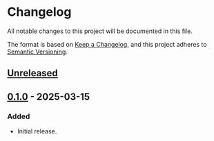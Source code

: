 # Changelog

All notable changes to this project will be documented in this file.

The format is based on [Keep a Changelog](https://keepachangelog.com/en/1.1.0/),
and this project adheres to [Semantic Versioning](https://semver.org/spec/v2.0.0.html).

## [Unreleased]

## [0.1.0] - 2025-03-15

### Added

- Initial release.

[unreleased]: https://github.com/DiscreteTom/setup-defect/compare/v0.1.0...HEAD
[0.1.0]: https://github.com/DiscreteTom/setup-defect/releases/tag/v0.1.0
